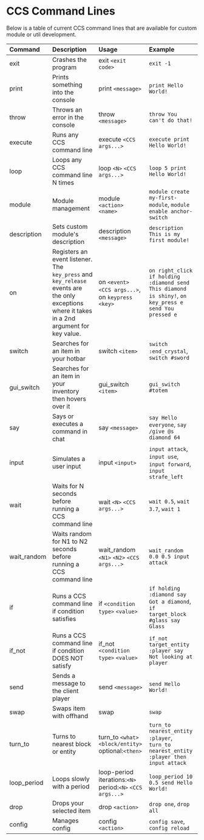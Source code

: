 # CCS Command Lines
Below is a table of current CCS command lines that are available for custom module or util development.

| Command | Description | Usage | Example |
|:-|:-|:-|:-|
| exit | Crashes the program | exit `<exit code>` | `exit -1` |
| print | Prints something into the console | print `<message>` | `print Hello World!` |
| throw | Throws an error in the console | throw `<message>` | `throw You can't do that!` |
| execute | Runs any CCS command line | execute `<CCS args...>` | `execute print Hello World!` |
| loop | Loops any CCS command line N times | loop `<N>` `<CCS args...>` | `loop 5 print Hello World!` |
| module | Module management | module `<action>` `<name>` | `module create my-first-module`, `module enable anchor-switch` |
| description | Sets custom module's description | description `<message>` | `description This is my first module!` |
| on | Registers an event listener. The `key_press` and `key_release` events are the only exceptions where it takes in a 2nd argument for key value. | on `<event>` `<CCS args...>`, on `keypress` `<key>` | `on right_click if holding :diamond send This diamond is shiny!`, `on key_press e send You pressed e` |
| switch | Searches for an item in your hotbar | switch `<item>` | `switch :end_crystal`, `switch #sword` |
| gui_switch | Searches for an item in your inventory then hovers over it | gui_switch `<item>` | `gui_switch #totem` |
| say | Says or executes a command in chat | say `<message>` | `say Hello everyone`, `say /give @s diamond 64` |
| input | Simulates a user input | input `<input>` | `input attack`, `input use`, `input forward`, `input strafe_left` |
| wait | Waits for N seconds before running a CCS command line | wait `<N>` `<CCS args...>` | `wait 0.5`, `wait 3.7`, `wait 1` |
| wait_random | Waits random for N1 to N2 seconds before running a CCS command line | wait_random `<N1>` `<N2>` `<CCS args...>` | `wait_random 0.0 0.5 input attack` |
| if | Runs a CCS command line if condition satisfies | if `<condition type>` `<value>` | `if holding :diamond say Got a diamond`, `if target_block #glass say Glass` |
| if_not | Runs a CCS command line if condition DOES NOT satisfy | if_not `<condition type>` `<value>` | `if_not target_entity :player say Not looking at player` |
| send | Sends a message to the client player | send `<message>` | `send Hello World!` |
| swap | Swaps item with offhand | swap | `swap` |
| turn_to | Turns to nearest block or entity | turn_to `<what>` `<block/entity>` optional:`<then>` | `turn_to nearest_entity :player`, `turn_to nearest_entity :player then input attack` |
| loop_period | Loops slowly with a period | loop-period iterations:`<N>` period:`<N>` `<CCS args...>` | `loop_period 10 0.5 send Hello World!` |
| drop | Drops your selected item | drop `<action>` | `drop one`, `drop all` |
| config | Manages config | config `<action>` | `config save`, `config reload` |
